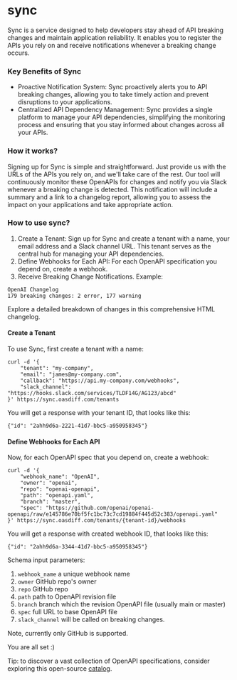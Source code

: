 # sync

Sync is a service designed to help developers stay ahead of API breaking changes and maintain application reliability. It enables you to register the APIs you rely on and receive notifications whenever a breaking change occurs.

### Key Benefits of Sync
- Proactive Notification System: Sync proactively alerts you to API breaking changes, allowing you to take timely action and prevent disruptions to your applications.
- Centralized API Dependency Management: Sync provides a single platform to manage your API dependencies, simplifying the monitoring process and ensuring that you stay informed about changes across all your APIs.

### How it works?
Signing up for Sync is simple and straightforward. Just provide us with the URLs of the APIs you rely on, and we'll take care of the rest. Our tool will continuously monitor these OpenAPIs for changes and notify you via Slack whenever a breaking change is detected. This notification will include a summary and a link to a changelog report, allowing you to assess the impact on your applications and take appropriate action.

### How to use sync?
1. Create a Tenant: Sign up for Sync and create a tenant with a name, your email address and a Slack channel URL. This tenant serves as the central hub for managing your API dependencies.
2. Define Webhooks for Each API: For each OpenAPI specification you depend on, create a webhook.
3. Receive Breaking Change Notifications. Example:
```
OpenAI Changelog
179 breaking changes: 2 error, 177 warning
```
Explore a detailed breakdown of changes in this comprehensive HTML changelog.

#### Create a Tenant
To use Sync, first create a tenant with a name:
```
curl -d '{
    "tenant": "my-company",
    "email": "james@my-company.com",
    "callback": "https://api.my-company.com/webhooks",
    "slack_channel": "https://hooks.slack.com/services/TLDF14G/AG123/abcd"
}' https://sync.oasdiff.com/tenants
```
You will get a response with your tenant ID, that looks like this:
```
{"id": "2ahh9d6a-2221-41d7-bbc5-a950958345"}
```

#### Define Webhooks for Each API
Now, for each OpenAPI spec that you depend on, create a webhook:
```
curl -d '{
    "webhook_name": "OpenAI",
    "owner": "openai",
    "repo": "openai-openapi",
    "path": "openapi.yaml",
    "branch": "master",
    "spec": "https://github.com/openai/openai-openapi/raw/e145786e70bf5fc1bc73c7cd19884f445d52c383/openapi.yaml"
}' https://sync.oasdiff.com/tenants/{tenant-id}/webhooks
```
You will get a response with created webhook ID, that looks like this:
```
{"id": "2ahh9d6a-3344-41d7-bbc5-a950958345"}
```

Schema input parameters:
1. `webhook_name` a unique webhook name
2. `owner` GitHub repo's owner
3. `repo` GitHub repo
4. `path` path to OpenAPI revision file
5. `branch` branch which the revision OpenAPI file (usually main or master)
6. `spec` full URL to base OpenAPI file
7. `slack_channel` will be called on breaking changes.

Note, currently only GitHub is supported.

You are all set :)

Tip: to discover a vast collection of OpenAPI specifications, consider exploring this open-source [catalog](https://apis.guru/).
